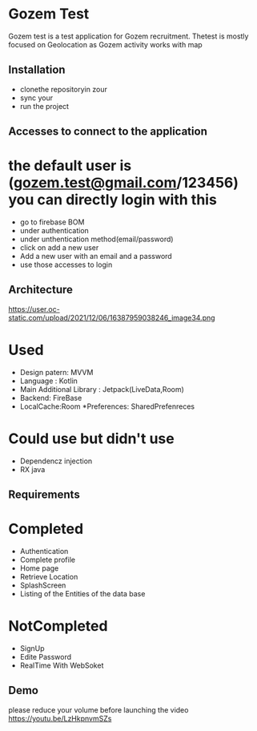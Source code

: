 # Gozem Test

Gozem test is a test application for Gozem recruitment. Thetest is mostly focused on Geolocation as Gozem activity works with map 


## Installation

* clonethe repositoryin zour
* sync your 
* run the project


## Accesses to connect to the application
# the default user is (gozem.test@gmail.com/123456) you can directly login with this
* go to firebase BOM
* under authentication
* under unthentication method(email/password)
* click on add a new user 
* Add a new user with an email and a password
* use those accesses to login 

## Architecture

https://user.oc-static.com/upload/2021/12/06/16387959038246_image34.png
# Used


* Design patern: MVVM 
* Language : Kotlin
* Main Additional Library : Jetpack(LiveData,Room)
* Backend: FireBase
* LocalCache:Room
*Preferences: SharedPrefenreces


# Could use but didn't use
* Dependencz injection
* RX java

## Requirements

# Completed

* Authentication
* Complete profile
* Home page 
* Retrieve Location 
* SplashScreen
* Listing of the Entities of the data base 

# NotCompleted

* SignUp
* Edite Password
* RealTime With WebSoket

## Demo
please reduce your volume before launching the video
https://youtu.be/LzHkpnvmSZs
